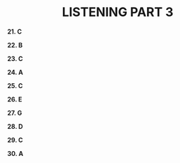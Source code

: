 <h1 align="center"><strong>LISTENING PART 3</strong></h1>

**21. C**

**22. B**

**23. C**

**24. A**

**25. C**

**26. E**

**27. G**

**28. D**

**29. C**

**30. A**

